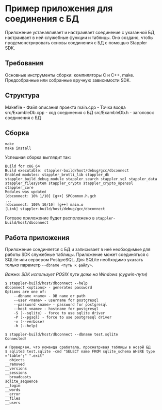 # Пример приложения для соединения с БД

Приложение устанавливает и настраивает соединение с указанной БД, настраивает в ней служебные функции и таблицы. Оно создано, чтобы продемонстрировать основы соединения с БД с помощью Stappler SDK.

## Требования

Основные инструменты сборки: компиляторы C и C++, make. Предсобранные или собранные вручную зависимости SDK.

## Структура

Makefile - Файл описания проекта
main.cpp - Точка входа
src/ExambleDb.cpp - код соединения с БД
src/ExambleDb.h - заголовок соединения с БД

## Сборка

```
make
make install
```

Успешная сборка выглядит так:

```
Build for x86_64
Build executable: stappler-build/host/debug/gcc/dbconnect
Enabled modules: stappler_brotli_lib stappler_db stappler_build_debug_module stappler_search stappler_sql stappler_data stappler_filesystem stappler_crypto stappler_crypto_openssl stappler_core
Modules was updated
[dbconnect: 10% 1/10] [g++] SPCommon.h.gch
...
[dbconnect: 100% 10/10] [g++] main.o
[Link] stappler-build/host/debug/gcc/dbconnect
```

Готовое приложение будет расположено в `stappler-build/host/dbconnect`

## Работа приложения

Приложение соединяется с БД и записывает в неё необходимые для работы SDK служебные таблицы. Приложение может соединяться с SQLite или сервером PostgreSQL. Для SQLite необходимо указать только параметр `--dbname <путь к файлу>`. 

*Важно: SDK использует POSIX пути даже на Windows (cygwin-пути)*

```
$ stappler-build/host/dbconnect --help
dbconnect <options> - generates password
Options are one of:
	--dbname <name> - DB name or path
	--user <name> - username for postgresql
	--password <name> - password for postgresql
	--host <name> - hostname for postgresql
	-S (--sqlite) - force to use sqlite driver
	-P (--pgsql) - force to use postgresql driver
	-v (--verbose)
	-h (--help)

$ stappler-build/host/dbconnect --dbname test.sqlite
Connected!

# Проверяем, что команда сработала, просматривая таблицы в новой БД
$ sqlite3 test.sqlite -cmd "SELECT name FROM sqlite_schema WHERE type ='table';" ".exit"
__objects
__removed
__versions
__sessions
__broadcasts
sqlite_sequence
__login
__words
__error
__files
__users
```
